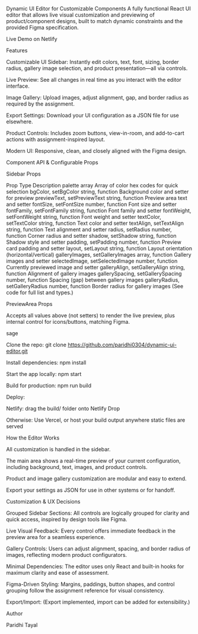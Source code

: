 Dynamic UI Editor for Customizable Components
A fully functional React UI editor that allows live visual customization and previewing of product/component designs, built to match dynamic constraints and the provided Figma specification.

Live Demo on Netlify

Features

Customizable UI Sidebar: Instantly edit colors, text, font, sizing, border radius, gallery image selection, and product presentation—all via controls.

Live Preview: See all changes in real time as you interact with the editor interface.

Image Gallery: Upload images, adjust alignment, gap, and border radius as required by the assignment.

Export Settings: Download your UI configuration as a JSON file for use elsewhere.

Product Controls: Includes zoom buttons, view-in-room, and add-to-cart actions with assignment-inspired layout.

Modern UI: Responsive, clean, and closely aligned with the Figma design.


Component API & Configurable Props

Sidebar Props

Prop	Type	Description
palette	array	Array of color hex codes for quick selection
bgColor, setBgColor	string, function	Background color and setter for preview
previewText, setPreviewText	string, function	Preview area text and setter
fontSize, setFontSize	number, function	Font size and setter
fontFamily, setFontFamily	string, function	Font family and setter
fontWeight, setFontWeight	string, function	Font weight and setter
textColor, setTextColor	string, function	Text color and setter
textAlign, setTextAlign	string, function	Text alignment and setter
radius, setRadius	number, function	Corner radius and setter
shadow, setShadow	string, function	Shadow style and setter
padding, setPadding	number, function	Preview card padding and setter
layout, setLayout	string, function	Layout orientation (horizontal/vertical)
galleryImages, setGalleryImages	array, function	Gallery images and setter
selectedImage, setSelectedImage	number, function	Currently previewed image and setter
galleryAlign, setGalleryAlign	string, function	Alignment of gallery images
gallerySpacing, setGallerySpacing	number, function	Spacing (gap) between gallery images
galleryRadius, setGalleryRadius	number, function	Border radius for gallery images
(See code for full list and types.)

PreviewArea Props

Accepts all values above (not setters) to render the live preview,
plus internal control for icons/buttons, matching Figma.

sage

Clone the repo:
git clone https://github.com/paridhi0304/dynamic-ui-editor.git

Install dependencies:
npm install

Start the app locally:
npm start

Build for production:
npm run build

Deploy:

Netlify: drag the build/ folder onto Netlify Drop

Otherwise: Use Vercel, or host your build output anywhere static files are served

How the Editor Works

All customization is handled in the sidebar.

The main area shows a real-time preview of your current configuration, including background, text, images, and product controls.

Product and image gallery customization are modular and easy to extend.

Export your settings as JSON for use in other systems or for handoff.

Customization & UX Decisions

Grouped Sidebar Sections: All controls are logically grouped for clarity and quick access, inspired by design tools like Figma.

Live Visual Feedback: Every control offers immediate feedback in the preview area for a seamless experience.

Gallery Controls: Users can adjust alignment, spacing, and border radius of images, reflecting modern product configurators.

Minimal Dependencies: The editor uses only React and built-in hooks for maximum clarity and ease of assessment.

Figma-Driven Styling: Margins, paddings, button shapes, and control grouping follow the assignment reference for visual consistency.

Export/Import: (Export implemented, import can be added for extensibility.)


Author

Paridhi Tayal


